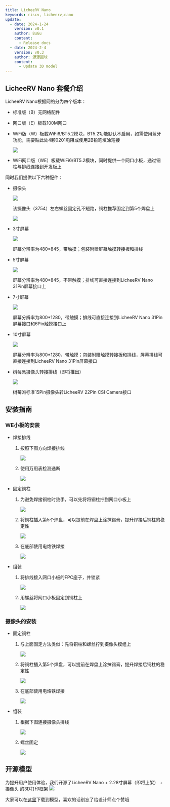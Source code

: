```yaml
---
title: LicheeRV Nano
keywords: riscv, licheerv,nano
update:
  - date: 2024-1-24
    version: v0.1
    author: BuGu
    content:
      - Release docs
  - date: 2024-2-4
    version: v0.3
    author: 源源圆球
    content:
      - Update 3D model
---
```


## LicheeRV Nano 套餐介绍

LicheeRV Nano根据网络分为四个版本：

+ 标准版（B）无网络配件

+ 网口版（E）板载100M网口

+ WiFi版（W）板载WiFi6/BT5.2模块，BT5.2功能默认不启用，如需使用蓝牙功能，需要贴此处4颗0201电阻或使用2B铅笔填涂短接

  ![](./../assets/RV_Nano/unbox/BLE_RES.jpg)

+ WiFi网口版（WE）板载WiFi6/BT5.2模块，同时提供一个网口小板，通过铜柱与排线连接到开发板上

同时我们提供以下六种配件：

+ 摄像头

  ![](./../assets/RV_Nano/unbox/Camera.jpg)

  该摄像头（3754）左右螺丝固定孔不短路，铜柱推荐固定到第5个焊盘上

  ![](./../assets/RV_Nano/unbox/Camera-5.jpg)

+ 3寸屏幕

  ![](./../assets/RV_Nano/unbox/3inch.jpg)

  屏幕分辨率为480*845，带触摸；包装附赠屏幕触摸转接板和排线

+ 5寸屏幕

  ![](./../assets/RV_Nano/unbox/5inch.jpg)

  屏幕分辨率为480*845，不带触摸；排线可直接连接到LicheeRV Nano 31Pin屏幕接口上

+ 7寸屏幕

  ![](./../assets/RV_Nano/unbox/7inch.jpg)

  屏幕分辨率为800*1280，带触摸；排线可直接连接到LicheeRV Nano 31Pin屏幕接口和6Pin触摸接口上

+ 10寸屏幕

  ![](./../assets/RV_Nano/unbox/10inch.jpg)

  屏幕分辨率为800*1280，带触摸；包装附赠触摸转接板和排线，屏幕排线可直接连接到LicheeRV Nano 31Pin屏幕接口

+ 树莓派摄像头转接排线（即将推出）

  ![](./../assets/RV_Nano/unbox/1.jpg)
  
  树莓派标准15Pin摄像头转LicheeRV 22Pin CSI Camera接口

## 安装指南

### WE小板的安装

+ 焊接排线
  1. 按照下图方向焊接排线
  
     ![](./../assets/RV_Nano/unbox/WE1.jpg)
  
  2. 使用万用表检测通断
  
     ![](./../assets/RV_Nano/unbox/WE2.jpg)
  
+ 固定铜柱
  1. 为避免焊接铜柱时烫手，可以先将将铜柱拧到网口小板上
  
     ![](./../assets/RV_Nano/unbox/WE3.jpg)
  
  2. 将铜柱插入第5个焊盘，可以提前在焊盘上涂抹锡膏，提升焊接后铜柱的稳定性
  
     ![](./../assets/RV_Nano/unbox/WE4.jpg)
  
  3. 在底部使用电烙铁焊接
  
     ![](./../assets/RV_Nano/unbox/WE5.jpg)
  
+ 组装
  1. 将排线接入网口小板的FPC座子，并锁紧
  
     ![](./../assets/RV_Nano/unbox/WE6.jpg)
  
  2. 用螺丝将网口小板固定到铜柱上
  
     ![](./../assets/RV_Nano/unbox/WE7.jpg)

### 摄像头的安装

+ 固定铜柱
  1. 与上面固定方法类似：先将铜柱和螺丝拧到摄像头模组上
  
     ![](./../assets/RV_Nano/unbox/CAM1.jpg)
  
  2. 将铜柱插入第5个焊盘，可以提前在焊盘上涂抹锡膏，提升焊接后铜柱的稳定性
  
     ![](./../assets/RV_Nano/unbox/CAM2.jpg)
  
  3. 在底部使用电烙铁焊接
  
     ![](./../assets/RV_Nano/unbox/CAM3.jpg)
  
+ 组装
  1. 根据下图连接摄像头排线
  
     ![](./../assets/RV_Nano/unbox/CAM4.jpg)
  
  2. 螺丝固定
  
     ![](./../assets/RV_Nano/unbox/CAM5.jpg)

## 开源模型

为提升用户使用体验，我们开源了LicheeRV Nano + 2.28寸屏幕（即将上架） + 摄像头 的3D打印框架
 ![](./../assets/RV_Nano/unbox/3DP1.jpg)

大家可以在[这里](https://makerworld.com/zh/models/167463#profileId-183872)下载到模型，喜欢的话别忘了给设计师点个赞哦
